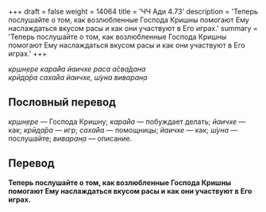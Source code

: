 +++
draft = false
weight = 14064
title = 'ЧЧ Ади 4.73'
description = 'Теперь послушайте о том, как возлюбленные Господа Кришны помогают Ему наслаждаться вкусом расы и как они участвуют в Его играх.'
summary = 'Теперь послушайте о том, как возлюбленные Господа Кришны помогают Ему наслаждаться вкусом расы и как они участвуют в Его играх.'
+++

_кр̣шн̣ере кара̄йа йаичхе раса а̄сва̄дана  
крӣд̣а̄ра саха̄йа йаичхе, ш́уна виваран̣а_

## Пословный перевод

_кр̣шн̣ере_ — Господа Кришну; _кара̄йа_ — побуждает делать; _йаичхе_ — как; _крӣд̣а̄ра_ — игр; _саха̄йа_ — помощницы; _йаичхе_ — как; _ш́уна_ — послушайте; _виваран̣а_ — описание.

## Перевод

**Теперь послушайте о том, как возлюбленные Господа Кришны помогают Ему наслаждаться вкусом расы и как они участвуют в Его играх.**
